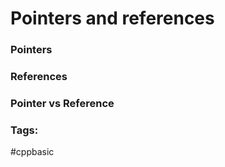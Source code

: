 # Pointers and references

### Pointers 

### References 

### Pointer vs Reference 

### Tags: 
#cppbasic